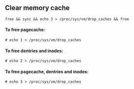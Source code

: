 ## Clear memory cache

````
free && sync && echo 3 > /proc/sys/vm/drop_caches && free
````
 
#### To free pagecache:

````
# echo 1 > /proc/sys/vm/drop_caches
````


#### To free dentries and inodes:

````
# echo 2 > /proc/sys/vm/drop_caches
````

#### To free pagecache, dentries and inodes:

````
# echo 3 > /proc/sys/vm/drop_caches
````
